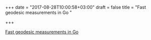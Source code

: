 +++
date = "2017-08-28T10:00:58+03:00"
draft = false
title = "Fast geodesic measurements in Go  "

+++

<p><a href="https://github.com/JamesMilnerUK/cheap-ruler-go">Fast geodesic measurements in Go  </a></p>